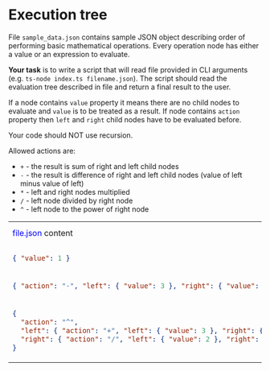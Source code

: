 # Execution tree

File `sample_data.json` contains sample JSON object describing order of performing basic mathematical operations. Every operation node has either a value or an expression to evaluate.

**Your task** is to write a script that will read file provided in CLI arguments (e.g. `ts-node index.ts filename.json`). The script should read the evaluation tree described in file and return a final result to the user.

If a node contains `value` property it means there are no child nodes to evaluate and `value` is to be treated as a result. If node contains `action` property then `left` and `right` child nodes have to be evaluated before.

Your code should NOT use recursion.

Allowed actions are:

- `+` - the result is sum of right and left child nodes
- `-` - the result is difference of right and left child nodes (value of left minus value of left)
- `*` - left and right nodes multiplied
- `/` - left node divided by right node
- `^` - left node to the power of right node

<table>
  <tr>
    <td> <span style="color:blue">file.json</span> content</td>
    <td>expected output</td>
  </tr>
  <tr>
    <td>

```json
{ "value": 1 }
```

  </td>
    <td>1</td>

  </tr>
  <tr>
    <td>

```json
{ "action": "-", "left": { "value": 3 }, "right": { "value": 1 } }
```

  </td>
  <td>2</td>

  <tr>
    <td>

```json
{
  "action": "^",
  "left": { "action": "+", "left": { "value": 3 }, "right": { "value": 1 } },
  "right": { "action": "/", "left": { "value": 2 }, "right": { "value": 2 } }
}
```

  </td>
  <td>4</td>
  </tr>

  </tr>
</table>
